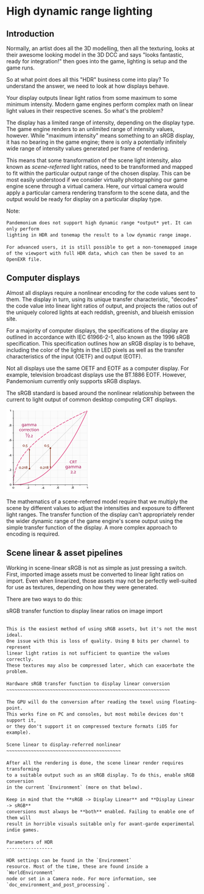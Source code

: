 

High dynamic range lighting
===========================

Introduction
------------

Normally, an artist does all the 3D modelling, then all the texturing,
looks at their awesome looking model in the 3D DCC and says "looks
fantastic, ready for integration!" then goes into the game, lighting is
setup and the game runs.

So at what point does all this "HDR" business come into play? To understand
the answer, we need to look at how displays behave.

Your display outputs linear light ratios from some maximum to some minimum
intensity. Modern game engines perform complex math on linear light values in
their respective scenes. So what's the problem?

The display has a limited range of intensity, depending on the display type.
The game engine renders to an unlimited range of intensity values, however.
While "maximum intensity" means something to an sRGB display, it has no bearing
in the game engine; there is only a potentially infinitely wide range
of intensity values generated per frame of rendering.

This means that some transformation of the scene light intensity, also known
as *scene-referred* light ratios, need to be transformed and mapped to fit
within the particular output range of the chosen display. This can be most
easily understood if we consider virtually photographing our game engine scene
through a virtual camera. Here, our virtual camera would apply a particular
camera rendering transform to the scene data, and the output would be ready
for display on a particular display type.

Note:


    Pandemonium does not support high dynamic range *output* yet. It can only perform
    lighting in HDR and tonemap the result to a low dynamic range image.

    For advanced users, it is still possible to get a non-tonemapped image
    of the viewport with full HDR data, which can then be saved to an OpenEXR file.

Computer displays
-----------------

Almost all displays require a nonlinear encoding for the code values sent
to them. The display in turn, using its unique transfer characteristic,
"decodes" the code value into linear light ratios of output, and projects
the ratios out of the uniquely colored lights at each reddish, greenish,
and blueish emission site.

For a majority of computer displays, the specifications of the display are
outlined in accordance with IEC 61966-2-1, also known as the
1996 sRGB specification. This specification outlines how an sRGB display
is to behave, including the color of the lights in the LED pixels as well as
the transfer characteristics of the input (OETF) and output (EOTF).

Not all displays use the same OETF and EOTF as a computer display.
For example, television broadcast displays use the BT.1886 EOTF.
However, Pandemonium currently only supports sRGB displays.

The sRGB standard is based around the nonlinear relationship between the current
to light output of common desktop computing CRT displays.

![](img/hdr_gamma.png)

The mathematics of a scene-referred model require that we multiply the scene by
different values to adjust the intensities and exposure to different
light ranges. The transfer function of the display can't appropriately render
the wider dynamic range of the game engine's scene output using the simple
transfer function of the display. A more complex approach to encoding
is required.

Scene linear & asset pipelines
------------------------------

Working in scene-linear sRGB is not as simple as just pressing a switch. First,
imported image assets must be converted to linear light ratios on import. Even
when linearized, those assets may not be perfectly well-suited for use
as textures, depending on how they were generated.

There are two ways to do this:

sRGB transfer function to display linear ratios on image import
~~~~~~~~~~~~~~~~~~~~~~~~~~~~~~~~~~~~~~~~~~~~~~~~~~~~~~~~~~~~~~~

This is the easiest method of using sRGB assets, but it's not the most ideal.
One issue with this is loss of quality. Using 8 bits per channel to represent
linear light ratios is not sufficient to quantize the values correctly.
These textures may also be compressed later, which can exacerbate the problem.

Hardware sRGB transfer function to display linear conversion
~~~~~~~~~~~~~~~~~~~~~~~~~~~~~~~~~~~~~~~~~~~~~~~~~~~~~~~~~~~~

The GPU will do the conversion after reading the texel using floating-point.
This works fine on PC and consoles, but most mobile devices don't support it,
or they don't support it on compressed texture formats (iOS for example).

Scene linear to display-referred nonlinear
~~~~~~~~~~~~~~~~~~~~~~~~~~~~~~~~~~~~~~~~~~

After all the rendering is done, the scene linear render requires transforming
to a suitable output such as an sRGB display. To do this, enable sRGB conversion
in the current `Environment` (more on that below).

Keep in mind that the **sRGB -> Display Linear** and **Display Linear -> sRGB**
conversions must always be **both** enabled. Failing to enable one of them will
result in horrible visuals suitable only for avant-garde experimental
indie games.

Parameters of HDR
-----------------

HDR settings can be found in the `Environment`
resource. Most of the time, these are found inside a
`WorldEnvironment`
node or set in a Camera node. For more information, see
`doc_environment_and_post_processing`.
